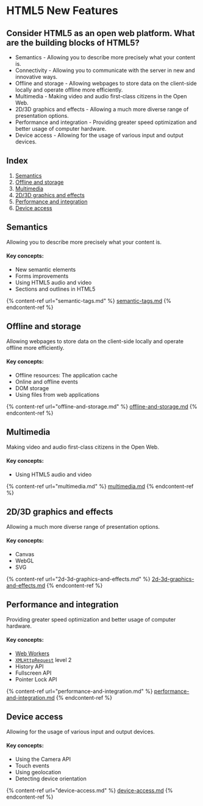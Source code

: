 # HTML5 New Features

## Consider HTML5 as an open web platform. What are the building blocks of HTML5?

* Semantics - Allowing you to describe more precisely what your content is.
* Connectivity - Allowing you to communicate with the server in new and innovative ways.
* Offline and storage - Allowing webpages to store data on the client-side locally and operate offline more efficiently.
* Multimedia - Making video and audio first-class citizens in the Open Web.
* 2D/3D graphics and effects - Allowing a much more diverse range of presentation options.
* Performance and integration - Providing greater speed optimization and better usage of computer hardware.
* Device access - Allowing for the usage of various input and output devices.

## Index

1. [Semantics](./#semantics)
2. [Offline and storage](./#offline-and-storage)
3. [Multimedia](./#multimedia)
4. [2D/3D graphics and effects](./#2d-3-d-graphics-and-effects)
5. [Performance and integration](./#performance-and-integration)
6. [Device access](./#device-access)

## Semantics&#x20;

Allowing you to describe more precisely what your content is.

#### Key concepts:

* New semantic elements
* Forms improvements
* Using HTML5 audio and video
* Sections and outlines in HTML5

{% content-ref url="semantic-tags.md" %}
[semantic-tags.md](semantic-tags.md)
{% endcontent-ref %}

## Offline and storage

Allowing webpages to store data on the client-side locally and operate offline more efficiently.

#### Key concepts:

* Offline resources: The application cache
* Online and offline events
* DOM storage
* Using files from web applications

{% content-ref url="offline-and-storage.md" %}
[offline-and-storage.md](offline-and-storage.md)
{% endcontent-ref %}

## Multimedia

Making video and audio first-class citizens in the Open Web.

#### Key concepts:

* Using HTML5 audio and video

{% content-ref url="multimedia.md" %}
[multimedia.md](multimedia.md)
{% endcontent-ref %}

## 2D/3D graphics and effects

Allowing a much more diverse range of presentation options.

#### Key concepts:

* Canvas
* WebGL
* SVG

{% content-ref url="2d-3d-graphics-and-effects.md" %}
[2d-3d-graphics-and-effects.md](2d-3d-graphics-and-effects.md)
{% endcontent-ref %}

## Performance and integration

Providing greater speed optimization and better usage of computer hardware.

#### Key concepts:

* [Web Workers](https://developer.mozilla.org/en-US/docs/DOM/Using_web_workers)
* [`XMLHttpRequest`](https://developer.mozilla.org/en-US/docs/DOM/XMLHttpRequest) level 2
* History API
* Fullscreen API
* Pointer Lock API

{% content-ref url="performance-and-integration.md" %}
[performance-and-integration.md](performance-and-integration.md)
{% endcontent-ref %}

## Device access

Allowing for the usage of various input and output devices.

#### Key concepts:

* Using the Camera API
* Touch events
* Using geolocation
* Detecting device orientation

{% content-ref url="device-access.md" %}
[device-access.md](device-access.md)
{% endcontent-ref %}
